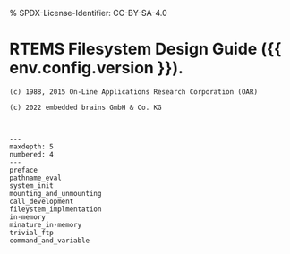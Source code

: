 % SPDX-License-Identifier: CC-BY-SA-4.0

# RTEMS Filesystem Design Guide ({{ env.config.version }}).

```{topic} Copyrights and License
(c) 1988, 2015 On-Line Applications Research Corporation (OAR)

(c) 2022 embedded brains GmbH & Co. KG
```

```{include} ../common/license.md
```

```{include} ../common/header.md
```

```{toctree}
---
maxdepth: 5
numbered: 4
---
preface
pathname_eval
system_init
mounting_and_unmounting
call_development
fileystem_implmentation
in-memory
minature_in-memory
trivial_ftp
command_and_variable
```
